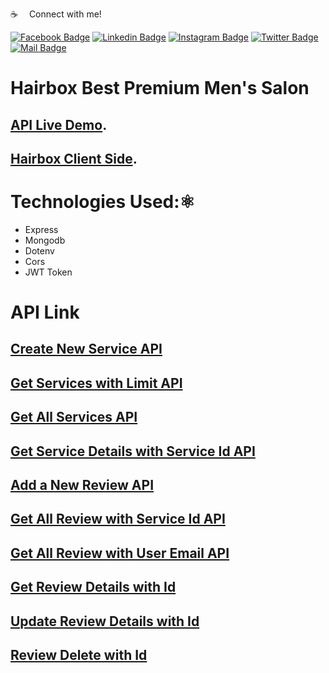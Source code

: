 :coffee: &emsp;Connect with me!

[![Facebook Badge](https://img.shields.io/badge/Facebook-1877F2?style=for-the-badge&logo=facebook&logoColor=white)](https://facebook.com/abnaeembsc) [![Linkedin Badge](https://img.shields.io/badge/LinkedIn-0077B5?style=for-the-badge&logo=linkedin&logoColor=white)](https://www.linkedin.com/in/developernaeem/) [![Instagram Badge](https://img.shields.io/badge/Instagram-E4405F?style=for-the-badge&logo=instagram&logoColor=white)](https://instagram.com/nwebpro) [![Twitter Badge](https://img.shields.io/badge/Twitter-1DA1F2?style=for-the-badge&logo=twitter&logoColor=white)](https://twitter.com/developernaeem) [![Mail Badge](https://img.shields.io/badge/Gmail-D14836?style=for-the-badge&logo=gmail&logoColor=white)](mailto:abnaeem.bsc@gmail.com)


# Hairbox Best Premium Men's Salon

## [API Live Demo](https://haircat-salon.vercel.app/api/hairbox).

## [Hairbox Client Side](https://github.com/nwebpro/hairbox-client).


# Technologies Used:⚛️
- Express
- Mongodb
- Dotenv
- Cors
- JWT Token

# API Link

## [Create New Service API](https://haircat-salon.vercel.app/api/hairbox/services)
## [Get Services with Limit API](https://haircat-salon.vercel.app/api/hairbox/services)
## [Get All Services API](https://haircat-salon.vercel.app/api/hairbox/all-services)
## [Get Service Details with Service Id API](https://haircat-salon.vercel.app/api/hairbox/service/636b484c09185ffbcbd69603)
## [Add a New Review API](https://haircat-salon.vercel.app/api/hairbox/reviews)
## [Get All Review with Service Id API](https://haircat-salon.vercel.app/api/hairbox/all-review?serviceId=636b484c09185ffbcbd69603)
## [Get All Review with User Email API](https://haircat-salon.vercel.app/api/hairbox/review?email=dalaf21672@kixotic.com)
## [Get Review Details with Id](https://haircat-salon.vercel.app/api/hairbox/review/reviewId)
## [Update Review Details with Id](https://haircat-salon.vercel.app/api/hairbox/review/reviewId)
## [Review Delete with Id](https://haircat-salon.vercel.app/api/hairbox/review/reviewId)